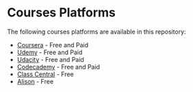 # Courses Platforms

The following courses platforms are available in this repository:

- [Coursera](https://www.coursera.org/) - Free and Paid
- [Udemy](https://www.udemy.com/) - Free and Paid
- [Udacity](https://www.udacity.com/) - Free and Paid
- [Codecademy](https://www.codecademy.com/) - Free and Paid
- [Class Central](https://www.classcentral.com/) - Free
- [Alison](https://alison.com/) - Free
